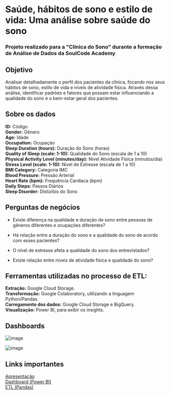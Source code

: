 # Saúde, hábitos de sono e estilo de vida: Uma análise sobre saúde do sono
### Projeto realizado para a "Clínica do Sono" durante a formação de Análise de Dados da SoulCode Academy

## Objetivo
Analisar detalhadamente o perfil dos pacientes da clínica, focando nos seus hábitos de sono, estilo de vida e níveis de atividade física. Através dessa análise, identificar padrões e fatores que possam estar influenciando a qualidade do sono e o bem-estar geral dos pacientes.

## Sobre os dados
**ID:** Código  
**Gender:** Gênero  
**Age:** Idade  
**Occupation:** Ocupação  
**Sleep Duration (hours):** Duração do Sono (horas)  
**Quality of Sleep (scale: 1-10):** Qualidade do Sono (escala de 1 a 10)  
**Physical Activity Level (minutes/day):** Nível Atividade Física (minutos/dia)  
**Stress Level (scale: 1-10):** Nível de Estresse (escala de 1 a 10)  
**BMI Category:** Categoria IMC  
**Blood Pressure:** Pressão Arterial  
**Heart Rate (bpm):** Frequência Cardíaca (bpm)  
**Daily Steps:** Passos Diários  
**Sleep Disorder:** Distúrbio do Sono  

## Perguntas de negócios
- Existe diferença na qualidade e duração de sono entre pessoas de gêneros diferentes e ocupações diferentes?

- Há relação entre a duração do sono e a qualidade do sono de acordo com esses pacientes?

- O nível de estresse afeta a qualidade do sono dos entrevistados?

- Existe relação entre níveis de atividade física e qualidade do sono?

## Ferramentas utilizadas no processo de ETL:
**Extração:** Google Cloud Storage.  
**Transformação:** Google Colaboratory, utilizando a linguagem Python/Pandas.  
**Carregamento dos dados:** Google Cloud Storage e BigQuery.  
**Visualização:** Power BI, para exibir os insights.  

## Dashboards
![image](https://github.com/reisluana/clinica-do-sono/assets/89221267/d0b3ad9c-5964-4d52-841b-4ee6c82690ec)

![image](https://github.com/reisluana/clinica-do-sono/assets/89221267/ace7a2d0-eda9-4f29-87c6-1c1a140729f4)

## Links importantes
[Apresentação](https://www.canva.com/design/DAGHITfe2GI/nfBRkOEWhC7we2GQ7xK-FA/view?utm_content=DAGHITfe2GI&utm_campaign=designshare&utm_medium=link&utm_source=editor)  
[Dashboard (Power BI)](https://app.powerbi.com/view?r=eyJrIjoiNWJiMWFhOGEtMDZmMS00MTU2LTg0Y2EtY2EwYzM3NjBmYzg3IiwidCI6IjY2YzMzY2UxLTFkN2ItNDA3ZC1iYzBmLTUyOGNjY2ZlMDBjZiJ9)  
[ETL (Pandas)](https://colab.research.google.com/drive/17hv4E3p47wVm4NNAXGiEtYAuOUMll9ri?usp=sharing)  


 
